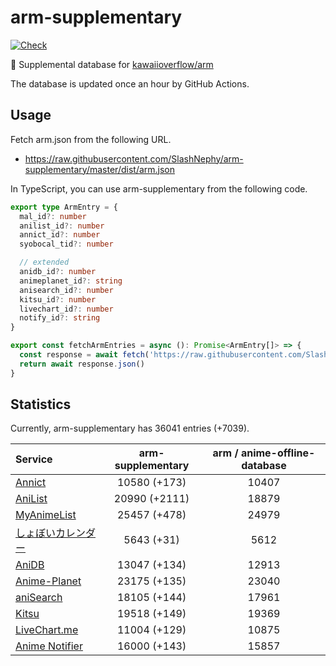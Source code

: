 # arm-supplementary

[![Check](https://github.com/SlashNephy/arm-supplementary/actions/workflows/check-node.yml/badge.svg)](https://github.com/SlashNephy/arm-supplementary/actions/workflows/check-node.yml)

💊 Supplemental database for [kawaiioverflow/arm](https://github.com/kawaiioverflow/arm)

The database is updated once an hour by GitHub Actions.

## Usage

Fetch arm.json from the following URL.

- https://raw.githubusercontent.com/SlashNephy/arm-supplementary/master/dist/arm.json

In TypeScript, you can use arm-supplementary from the following code.

```TypeScript
export type ArmEntry = {
  mal_id?: number
  anilist_id?: number
  annict_id?: number
  syobocal_tid?: number

  // extended
  anidb_id?: number
  animeplanet_id?: string
  anisearch_id?: number
  kitsu_id?: number
  livechart_id?: number
  notify_id?: string
}

export const fetchArmEntries = async (): Promise<ArmEntry[]> => {
  const response = await fetch('https://raw.githubusercontent.com/SlashNephy/arm-supplementary/master/dist/arm.json')
  return await response.json()
}
```

## Statistics

Currently, arm-supplementary has 36041 entries (+7039).

| Service                                     | arm-supplementary | arm / anime-offline-database |
| :------------------------------------------ | :---------------: | :--------------------------: |
| [Annict](https://annict.com)                |   10580 (+173)    |            10407             |
| [AniList](https://anilist.co)               |   20990 (+2111)   |            18879             |
| [MyAnimeList](https://myanimelist.net)      |   25457 (+478)    |            24979             |
| [しょぼいカレンダー](https://cal.syoboi.jp) |    5643 (+31)     |             5612             |
| [AniDB](https://anidb.net)                  |   13047 (+134)    |            12913             |
| [Anime-Planet](https://anime-planet.com)    |   23175 (+135)    |            23040             |
| [aniSearch](https://anisearch.com)          |   18105 (+144)    |            17961             |
| [Kitsu](https://kitsu.io)                   |   19518 (+149)    |            19369             |
| [LiveChart.me](https://livechart.me)        |   11004 (+129)    |            10875             |
| [Anime Notifier](https://notify.moe)        |   16000 (+143)    |            15857             |
